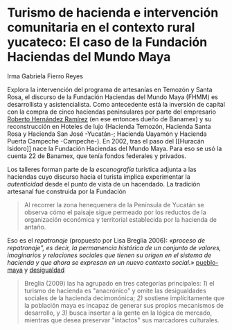 # Turismo de hacienda e intervención comunitaria en el contexto rural yucateco: El caso de la Fundación Haciendas del Mundo Maya

Irma Gabriela Fierro Reyes

Explora la intervención del programa de artesanías en Temozón y Santa Rosa, el discurso de la Fundación Haciendas del Mundo Maya (FHMM) es desarrollista y asistencialista. Como antecedente está la inversión de capital con la compra de cinco haciendas penínsulares por parte del empresario [Roberto Hernández Ramírez](https://en.wikipedia.org/wiki/Roberto\_Hern%C3%A1ndez\_Ram%C3%ADrez) (en ese entonces dueño de Banamex) y su reconstrucción en Hoteles de lujo (Hacienda Temozón, Hacienda Santa Rosa y Hacienda San José -Yucatán-; Hacienda Uayamón y Hacienda Puerta Campeche -Campeche-). En 2002, tras el paso del [[Huracán Isidoro]] nace la Fundación Haciendas del Mundo Maya. Para eso se usó la cuenta 22 de Banamex, que tenía fondos federales y privados.

Los talleres forman parte de la *escenografía* turística adjunta a las haciendas cuyo discurso hacia el turista implica experimentar la *autenticidad* desde el punto de vista de un hacendado. La tradición artesanal fue construida por la Fundación

 >
 > Al recorrer la zona henequenera de la Península de Yucatán se observa cómo el paisaje sigue permeado por los reductos de la organización económica y territorial establecida por la hacienda de antaño.

Eso es el *repatronaje* (propuesto por Lisa Breglia 2006): *«proceso de repatronaje", es decir, la permanencia histórica de un conjunto de valores, imaginarios y relaciones sociales que tienen su origen en el sistema de hacienda y que ahora se expresan en un nuevo contexto social.»* [pueblo-maya](pueblo-maya.md) y [desigualdad](desigualdad.md)

 >
 > Breglia (2009) las ha agrupado en tres categorías principales: *1*) el turismo de hacienda es "anacrónico" y omite las desigualdades sociales de la hacienda decimonónica; *2)* sostiene implícitamente que la población maya es incapaz de generar sus propios mecanismos de desarrollo, y *3)* busca insertar a la gente en la lógica de mercado, mientras que desea preservar "intactos" sus marcadores culturales.
